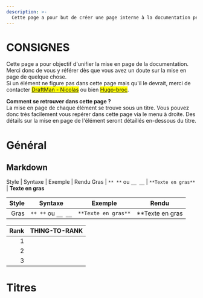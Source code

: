 ```yaml
---
description: >-
  Cette page a pour but de créer une page interne à la documentation permettant d'unifier la mise en page de la documentation.
---
```


# CONSIGNES
Cette page a pour objectif d'unifier la mise en page de la documentation. Merci donc de vous y référer dès que vous avez un doute sur la mise en page de quelque chose.\
Si un élément ne figure pas dans cette page mais qu'il le devrait, merci de contacter <mark style="color:orange;">[DraftMan - Nicolas](discord:/users/207190782673813504)</mark> ou bien <mark style="color:orange;">[Hugo-broc](discord:/users/667362944606273576)</mark>.

**Comment se retrouver dans cette page ?**\
La mise en page de chaque élément se trouve sous un titre. Vous pouvez donc très facilement vous repérer dans cette page via le menu à droite. Des détails sur la mise en page de l'élément seront détaillés en-dessous du titre.

# Général
## Markdown

Style | Syntaxe | Exemple | Rendu
Gras | `** **` ou `__ __` | `**Texte en gras**` | **Texte en gras**


| Style |     Syntaxe     | Exemple | Rendu |
|------:|------------------|---------------|---------------|
|   Gras|`** **` ou `__ __`| `**Texte en gras**` | **Texte en gras |


| Rank | THING-TO-RANK |
|-----:|---------------|
|     1|               |
|     2|               |
|     3|               |

# Titres
